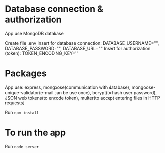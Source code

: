 # Database connection & authorization

App use MongoDB database

Create file .env
Insert for database connection:
DATABASE_USERNAME="<your database username>",
DATABASE_PASSWORD="<your password>",
DATABASE_URL="<rest of database url>"
Insert for authorization (token):
TOKEN_ENCODING_KEY='<your encoding mode>'

# Packages

App use:
express,
mongoose(communication with database),
mongoose-unique-validator(e-mail can be use once),
bcrypt(to hash user password),
JSON web tokens(to encode token),
multer(to accept entering files in HTTP requests)

Run `npm install`

# To run the app

Run `node server`
